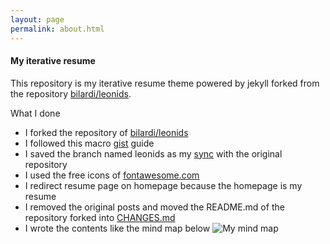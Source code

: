 ```yaml
---
layout: page
permalink: about.html
---
```

#### My iterative resume
This repository is my iterative resume theme powered by jekyll forked from the repository [bilardi/leonids](https://github.com/bilardi/leonids).

What I done
- I forked the repository of [bilardi/leonids](https://github.com/bilardi/leonids)
- I followed this macro [gist](https://gist.github.com/bilardi/6b6cdcfabed5e5976ba697544be714d6) guide
- I saved the branch named leonids as my [sync](https://gist.github.com/bilardi/97d4098c2ff21065d2d29c715dcb3812) with the original repository
- I used the free icons of [fontawesome.com](https://fontawesome.com/icons)
- I redirect resume page on homepage because the homepage is my resume
- I removed the original posts and moved the README.md of the repository forked into [CHANGES.md](https://github.com/bilardi/notes/blob/master/CHANGES.md)
- I wrote the contents like the mind map below
![My mind map](https://s3-eu-west-1.amazonaws.com/cdn.bilardi.net/resume/about/mind.map.resume.png)
